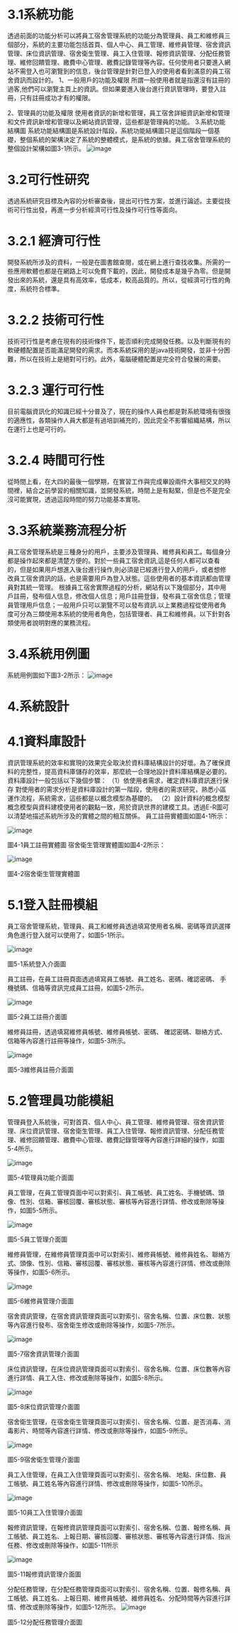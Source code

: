 

# 3.1系統功能
透過前面的功能分析可以將員工宿舍管理系統的功能分為管理員、員工和維修員三個部分，系統的主要功能包括首頁、個人中心、員工管理、維修員管理、宿舍資訊管理、床位資訊管理、宿舍衛生管理、員工入住管理、報修資訊管理、分配任務管理、維修回饋管理、繳費中心管理、繳費記錄管理等內容。任何使用者只要進入網站不需登入也可瀏覽到的信息，後台管理是針對已登入的使用者看到滿意的員工宿舍資訊而設計的。
1、一般用戶的功能及權限
所謂一般使用者就是指還沒有註冊的過客,他們可以瀏覽主頁上的資訊。但如果要進入後台進行資訊管理時，要登入註冊，只有註冊成功才有的權限。

2、管理員的功能及權限
使用者資訊的新增和管理，員工宿舍詳細資訊新增和管理和文件資訊新增和管理以及網站資訊管理，這些都是管理員的功能。
3.系統功能結構圖
系統功能結構圖是系統設計階段，系統功能結構圖只是這個階段一個基礎，整個系統的架構決定了系統的整體模式，是系統的依據。員工宿舍管理系統的整個設計架構如圖3-1所示。
![image](https://github.com/xz55632/market/blob/main/11024142-1.png)
# 3.2可行性研究
透過系統研究目標及內容的分析審查後，提出可行性方案，並進行論述。主要從技術可行性出發，再進一步分析經濟可行性及操作可行性等面向。
# 3.2.1 經濟可行性
開發系統所涉及的資料，一般是在圖書館查閱，或在網上進行查找收集。所需的一些應用軟體也都是在網路上可以免費下載的，因此，開發成本是幾乎為零。但是開發出來的系統，還是具有高效率，低成本，較高品質的。所以，從經濟可行性的角度，系統符合標準。


# 3.2.2 技術可行性
技術可行性是考慮在現有的技術條件下，能否順利完成開發任務。以及判斷現有的軟硬體配置是否能滿足開發的需求。而本系統採用的是java技術開發，並非十分困難，所以在技術上是絕對可行的。此外，電腦硬體配置是完全符合發展的需要。
# 3.2.3 運行可行性
目前電腦資訊化的知識已經十分普及了，現在的操作人員也都是對系統環境有很強的適應性，各類操作人員大都是有過培訓補充的，因此完全不影響組織結構，所以在運行上也是可行的。
# 3.2.4 時間可行性
從時間上看，在大四的最後一個學期，在實習工作與完成畢設兩件大事相交叉的時間裡，結合之前學習的相關知識，並開發系統，時間上是有點緊，但是也不是完全沒可能實現，透過這段時間的努力功能基本實現。
# 3.3系統業務流程分析
員工宿舍管理系統是三種身分的用戶，主要涉及管理員、維修員和員工。每個身分都是操作起來都是清楚方便的。對於一些員工宿舍資訊,這是任何人都可以查看的，但是如果用戶想進入後台進行操作,則必須是已經進行登入的用戶，或者想修改員工宿舍資訊的話，也是需要用戶為登入狀態。這些使用者的基本資訊都由管理員對其統一管理。
根據員工宿舍實際過程的分析，網站有以下幾個部分，其中用戶註冊，發布個人信息，修改個人信息；用戶註冊登錄，發布員工宿舍信息；管理員管理用戶信息；一般用戶只可以瀏覽不可以發布資訊.以上業務過程從使用者角度可分為三類使用本系統的使用者角色，包括管理者、員工和維修員。以下針對各類使用者說明對應的業務流程。

# 3.4系統用例圖
系統用例圖如下圖3-2所示：
![image](https://github.com/xz55632/market/blob/main/11024142-2.png)

# 4.系統設計
# 4.1資料庫設計
資訊管理系統的效率和實現的效果完全取決於資料庫結構設計的好壞。為了確保資料的完整性，提高資料庫儲存的效率，那麼統一合理地設計資料庫結構是必要的。資料庫設計一般包括以下幾個步驟：
（1）依使用者需求，確定資料庫資訊進行保存
對使用者的需求分析是資料庫設計的第一階段，使用者的需求研究，熟悉小區運作流程，系統需求，這些都是以概念模型為基礎的。
（2）設計資料的概念模型
概念模型與資料建模使用者的觀點一致，用於資訊世界的建模工具。透過E-R圖可以清楚地描述系統所涉及的實體之間的相互關係。
員工註冊實體圖如圖4-1所示：

![image](https://github.com/xz55632/market/blob/main/11024142-3.png)

圖4-1員工註冊實體圖
宿舍衛生管理實體圖如圖4-2所示：

![image](https://github.com/xz55632/market/blob/main/11024142-4.png)

圖4-2宿舍衛生管理實體圖

# 5.1登入註冊模組
員工宿舍管理系統，管理員、員工和維修員透過填寫使用者名稱、密碼等資訊選擇角色進行登入就可以使用了，如圖5-1所示。

![image](https://github.com/xz55632/market/blob/main/%E5%AE%BF1.jpg)

圖5-1系統登入介面圖

員工註冊，在員工註冊頁面透過填寫員工帳號、員工姓名、密碼、確認密碼、 手機號碼、信箱等資訊完成員工註冊，如圖5-2所示。

![image](https://github.com/xz55632/market/blob/main/%E5%AE%BF2.jpg)

圖5-2員工註冊介面圖

維修員註冊，透過填寫維修員帳號、維修員帳號、密碼、 確認密碼、聯絡方式、信箱等內容進行註冊等操作，如圖5-3所示。

![image](https://github.com/xz55632/market/blob/main/%E5%AE%BF3.jpg)

圖5-3維修員註冊介面圖

# 5.2管理員功能模組
管理員登入系統後，可對首頁、個人中心、員工管理、維修員管理、宿舍資訊管理、床位資訊管理、宿舍衛生管理、員工入住管理、報修資訊管理、分配任務管理、維修回饋管理、繳費中心管理、繳費記錄管理等內容進行詳細的操作，如圖5-4所示。

![image](https://github.com/xz55632/market/blob/main/%E5%AE%BF4.jpg)

圖5-4管理員功能介面圖

員工管理，在員工管理頁面中可以對索引、員工帳號、員工姓名、手機號碼、頭像、性別、信箱、審核回覆、審核狀態、審核等內容進行詳情、修改或刪除等操作，如圖5-5所示。

![image](https://github.com/xz55632/market/blob/main/%E5%AE%BF5.jpg)

圖5-5員工管理介面圖

維修員管理，在維修員管理頁面中可以對索引、維修員帳號、維修員姓名、聯絡方式、頭像、性別、信箱、審核回覆、審核狀態、審核等內容進行詳情、修改或刪除等操作，如圖5-6所示。

![image](https://github.com/xz55632/market/blob/main/%E5%AE%BF6.jpg)

圖5-6維修員管理介面圖



宿舍資訊管理，在宿舍資訊管理頁面可以對索引、宿舍名稱、位置、床位數、狀態等內容進行發布、宿舍衛生修改或刪除等操作，如圖5-7所示。

![image](https://github.com/xz55632/market/blob/main/%E5%AE%BF7.jpg)

圖5-7宿舍資訊管理介面圖

床位資訊管理，在床位資訊管理頁面可以對索引、宿舍名稱、位置、床位數等內容進行詳情、員工入住、修改或刪除等操作，如圖5-8所示。

![image](https://github.com/xz55632/market/blob/main/%E5%AE%BF8.jpg)

圖5-8床位資訊管理介面圖

宿舍衛生管理，在宿舍衛生管理頁面可以對索引、宿舍名稱、位置、是否消毒、消毒影片、時間等內容進行詳情、修改或刪除等操作，如圖5-9所示。

![image](https://github.com/xz55632/market/blob/main/%E5%AE%BF9.jpg)

圖5-9宿舍衛生管理介面圖

員工入住管理，在員工入住管理頁面可以對索引、宿舍名稱、 地點、床位數、員工帳號、員工姓名等內容進行詳情、修改或刪除等操作，如圖5-10所示。

![image](https://github.com/xz55632/market/blob/main/%E5%AE%BF10.jpg)

圖5-10員工入住管理介面圖

報修資訊管理，在報修資訊管理頁面可以對索引、宿舍名稱、位置、報修名稱、員工帳號、員工姓名、上報日期、審核回覆、審核狀態、審核等內容進行詳情、指派任務、修改或刪除等操作，如圖5-11所示

![image](https://github.com/xz55632/market/blob/main/%E5%AE%BF11.jpg)

圖5-11報修資訊管理介面圖

分配任務管理，在分配任務管理頁面可以對索引、宿舍名稱、位置、報修名稱、員工帳號、員工姓名、上報日期、維修員帳號、維修員姓名、分配時間等內容進行詳情、修改或刪除等操作，如圖5-12所示。
![image](https://github.com/xz55632/market/blob/main/%E5%AE%BF12.jpg)

圖5-12分配任務管理介面圖
